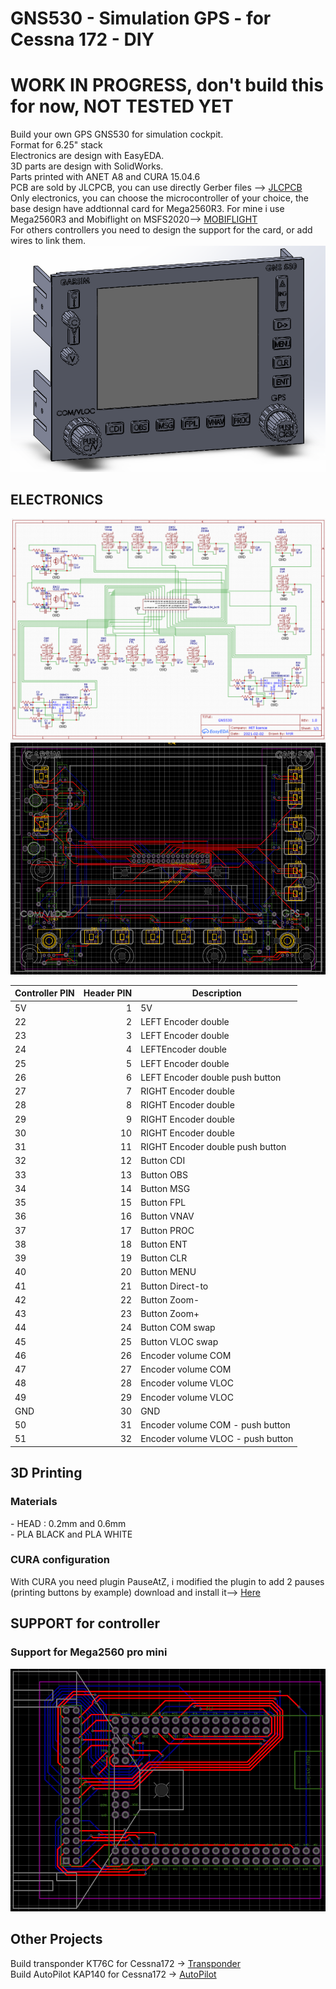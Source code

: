 <H1>GNS530 - Simulation GPS - for Cessna 172 - DIY</H1>

<H1>WORK IN PROGRESS, don't build this for now, NOT TESTED YET</H1>
Build your own GPS GNS530 for simulation cockpit.<BR />
Format for 6.25" stack<BR />
Electronics are design with EasyEDA.<BR />
3D parts are design with SolidWorks.<BR />
Parts printed with ANET A8 and CURA 15.04.6<BR />
PCB are sold by JLCPCB, you can use directly Gerber files --> <a href='https://jlcpcb.com/'>JLCPCB</a><BR />
Only electronics, you can choose the microcontroller of your choice, the base design have addtionnal card for Mega2560R3.
For mine i use Mega2560R3 and Mobiflight on MSFS2020--> <a href='https://www.mobiflight.com/en/index.html'>MOBIFLIGHT</a><BR />
For others controllers you need to design the support for the card, or add wires to link them.
<img src='https://github.com/kkr0kk/GNS530/blob/main/images/gns530-3D-front.png?raw=true' />
<H2>ELECTRONICS</H2>
<img src='https://github.com/kkr0kk/GNS530/blob/main/images/gns530-shematic.png?raw=true'></img>
<img src='https://github.com/kkr0kk/GNS530/blob/main/images/gns530-pcb.png?raw=true'></img>
<table class="table table-bordered table-hover table-condensed">
<thead><tr><th title="Field #1">Controller PIN</th>
<th title="Field #2">Header PIN</th>
<th title="Field #3">Description</th>
</tr></thead>
<tbody><tr>
<td>5V</td>
<td align="right">1</td>
<td>5V</td>
</tr>
<tr>
<td>22</td>
<td align="right">2</td>
<td>LEFT Encoder double</td>
</tr>
<tr>
<td>23</td>
<td align="right">3</td>
<td>LEFT Encoder double</td>
</tr>
<tr>
<td>24</td>
<td align="right">4</td>
<td>LEFTEncoder double</td>
</tr>
<tr>
<td>25</td>
<td align="right">5</td>
<td>LEFT Encoder double</td>
</tr>
<tr>
<td>26</td>
<td align="right">6</td>
<td>LEFT Encoder double push button</td>
</tr>
<tr>
<td>27</td>
<td align="right">7</td>
<td>RIGHT Encoder double</td>
</tr>
<tr>
<td>28</td>
<td align="right">8</td>
<td>RIGHT Encoder double</td>
</tr>
<tr>
<td>29</td>
<td align="right">9</td>
<td>RIGHT Encoder double</td>
</tr>
<tr>
<td>30</td>
<td align="right">10</td>
<td>RIGHT Encoder double</td>
</tr>
<tr>
<td>31</td>
<td align="right">11</td>
<td>RIGHT Encoder double push button</td>
</tr>
<tr>
<td>32</td>
<td align="right">12</td>
<td>Button CDI</td>
</tr>
<tr>
<td>33</td>
<td align="right">13</td>
<td>Button OBS</td>
</tr>
<tr>
<td>34</td>
<td align="right">14</td>
<td>Button MSG</td>
</tr>
<tr>
<td>35</td>
<td align="right">15</td>
<td>Button FPL</td>
</tr>
<tr>
<td>36</td>
<td align="right">16</td>
<td>Button VNAV</td>
</tr>
<tr>
<td>37</td>
<td align="right">17</td>
<td>Button PROC</td>
</tr>
<tr>
<td>38</td>
<td align="right">18</td>
<td>Button ENT</td>
</tr>
<tr>
<td>39</td>
<td align="right">19</td>
<td>Button CLR</td>
</tr>
<tr>
<td>40</td>
<td align="right">20</td>
<td>Button MENU</td>
</tr>
<tr>
<td>41</td>
<td align="right">21</td>
<td>Button Direct-to</td>
</tr>
<tr>
<td>42</td>
<td align="right">22</td>
<td>Button Zoom-</td>
</tr>
<tr>
<td>43</td>
<td align="right">23</td>
<td>Button Zoom+</td>
</tr>
<tr>
<td>44</td>
<td align="right">24</td>
<td>Button COM swap</td>
</tr>
<tr>
<td>45</td>
<td align="right">25</td>
<td>Button VLOC swap</td>
</tr>
<tr>
<td>46</td>
<td align="right">26</td>
<td>Encoder volume COM</td>
</tr>
<tr>
<td>47</td>
<td align="right">27</td>
<td>Encoder volume COM</td>
</tr>
<tr>
<td>48</td>
<td align="right">28</td>
<td>Encoder volume VLOC</td>
</tr>
<tr>
<td>49</td>
<td align="right">29</td>
<td>Encoder volume VLOC</td>
</tr>
<tr>
<td>GND</td>
<td align="right">30</td>
<td>GND</td>
</tr>
<tr>
<td>50</td>
<td align="right">31</td>
<td>Encoder volume COM - push button</td>
</tr>
<tr>
<td>51</td>
<td align="right">32</td>
<td>Encoder volume VLOC - push button</td>
</tr>
</tbody></table>
<H2>3D Printing</H2>
<H3>Materials</H3>
- HEAD : 0.2mm and 0.6mm<BR />
- PLA BLACK and PLA WHITE<BR />
<H3>CURA  configuration</H3>
With CURA you need plugin PauseAtZ, i modified the plugin to add 2 pauses (printing buttons by example) download and install it--> <a href='https://github.com/kkr0kk/c172-autopilot/blob/main/Gcode/pauseAtZ.py'>Here</a><BR />
<H2>SUPPORT for controller</H2>
<H3>Support for Mega2560 pro mini</H3>
<img src='https://github.com/kkr0kk/GNS530/blob/main/images/gns530-support-pro-mini-PCB.png?raw=true'></img>
<H2>Other Projects</H2>
Build transponder KT76C for Cessna172 -> <a href='https://github.com/kkr0kk/c172-xpndr'>Transponder</a><BR />
Build AutoPilot KAP140 for Cessna172 -> <a href='https://github.com/kkr0kk/c172-autopilot'>AutoPilot</a><BR />
